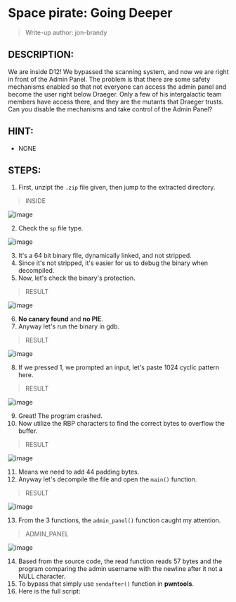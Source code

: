 # Space pirate: Going Deeper
> Write-up author: jon-brandy
## DESCRIPTION:
We are inside D12! We bypassed the scanning system, and now we are right in front of the Admin Panel. 
The problem is that there are some safety mechanisms enabled so that not everyone can access the admin panel and become the user right below Draeger. 
Only a few of his intergalactic team members have access there, and they are the mutants that Draeger trusts. 
Can you disable the mechanisms and take control of the Admin Panel?

## HINT:
- NONE
## STEPS:
1. First, unzipt the `.zip` file given, then jump to the extracted directory.

> INSIDE

![image](https://user-images.githubusercontent.com/70703371/209360739-725aaa02-8f61-4120-8fe3-a89e10e29d4f.png)


2. Check the `sp` file type.

![image](https://user-images.githubusercontent.com/70703371/209360801-f1ee46de-d6b9-441f-8716-d216f4f64f87.png)


3. It's a 64 bit binary file, dynamically linked, and not stripped.
4. Since it's not stripped, it's easier for us to debug the binary when decompiled.
5. Now, let's check the binary's protection.

> RESULT

![image](https://user-images.githubusercontent.com/70703371/209361035-8d8bd5e7-d939-4437-b3cd-6a96cdd17b8c.png)


6. **No canary found** and **no PIE**.
7. Anyway let's run the binary in gdb.

> RESULT

![image](https://user-images.githubusercontent.com/70703371/209362224-8a23b6fa-5cad-4c57-b6fe-e60440078e9d.png)


8. If we pressed 1, we prompted an input, let's paste 1024 cyclic pattern here.

> RESULT

![image](https://user-images.githubusercontent.com/70703371/209363188-cc550fff-6721-474c-8b48-8aa9c2c14f4e.png)


9. Great! The program crashed.
10. Now utilize the RBP characters to find the correct bytes to overflow the buffer.

> RESULT

![image](https://user-images.githubusercontent.com/70703371/209363201-03d6f6d7-de4f-4688-acf6-eb04123f85a8.png)


11. Means we need to add 44 padding bytes.
12. Anyway let's decompile the file and open the `main()` function.

> RESULT

![image](https://user-images.githubusercontent.com/70703371/209363588-d2254810-2ab9-4416-b90f-70456ee2c0e1.png)

13. From the 3 functions, the `admin_panel()` function caught my attention.

> ADMIN_PANEL

![image](https://user-images.githubusercontent.com/70703371/209363750-d34aaf84-613b-4005-9ce2-1594255bcf83.png)


14. Based from the source code, the read function reads 57 bytes and the program comparing the admin username with the newline after it not a NULL character.
15. To bypass that simply use `sendafter()` function in **pwntools**.
16. Here is the full script:

```py

```

